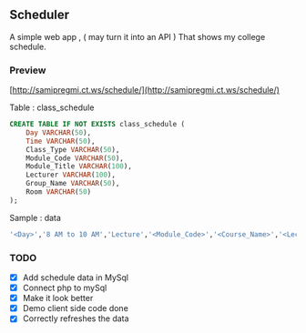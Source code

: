 ## Scheduler

A simple web app , ( may turn it into an API ) That shows my college schedule.


### Preview
[http://samipregmi.ct.ws/schedule/](http://samipregmi.ct.ws/schedule/)

Table : class_schedule
```sql
CREATE TABLE IF NOT EXISTS class_schedule (
    Day VARCHAR(50),
    Time VARCHAR(50),
    Class_Type VARCHAR(50),
    Module_Code VARCHAR(50),
    Module_Title VARCHAR(100),
    Lecturer VARCHAR(100),
    Group_Name VARCHAR(50),
    Room VARCHAR(50)
);
```

Sample : data
```sql
'<Day>','8 AM to 10 AM','Lecture','<Module_Code>','<Course_Name>','<Lecturer_Name>','<Group_Name>','<Class_Name>'
```

### TODO
- [x] Add schedule data in MySql
- [x] Connect php to mySql
- [x] Make it look better
- [x] Demo client side code done
- [x] Correctly refreshes the data
